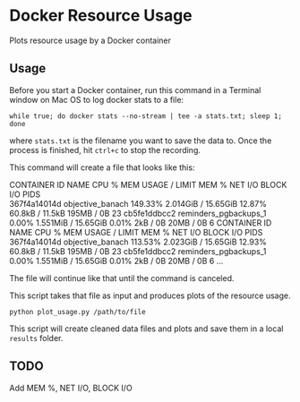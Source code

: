 # Docker Resource Usage
Plots resource usage by a Docker container

## Usage
Before you start a Docker container, run this command in a Terminal window on Mac OS to log docker stats to a file:

`while true; do docker stats --no-stream | tee -a stats.txt; sleep 1; done`

where `stats.txt` is the filename you want to save the data to. Once the process is finished, hit `ctrl+c` to stop the recording.

This command will create a file that looks like this:

CONTAINER ID        NAME                    CPU %               MEM USAGE / LIMIT     MEM %               NET I/O             BLOCK I/O           PIDS     
367f4a14014d        objective_banach        149.33%             2.014GiB / 15.65GiB   12.87%              60.8kB / 11.5kB     195MB / 0B          23
cb5fe1ddbcc2        reminders_pgbackups_1   0.00%               1.551MiB / 15.65GiB   0.01%               2kB / 0B            20MB / 0B           6
CONTAINER ID        NAME                    CPU %               MEM USAGE / LIMIT     MEM %               NET I/O             BLOCK I/O           PIDS
367f4a14014d        objective_banach        113.53%             2.023GiB / 15.65GiB   12.93%              60.8kB / 11.5kB     195MB / 0B          23
cb5fe1ddbcc2        reminders_pgbackups_1   0.00%               1.551MiB / 15.65GiB   0.01%               2kB / 0B            20MB / 0B           6
...

The file will continue like that until the command is canceled.

This script takes that file as input and produces plots of the resource usage.

`python plot_usage.py /path/to/file`

This script will create cleaned data files and plots and save them in a local `results` folder.


## TODO
Add MEM %, NET I/O, BLOCK I/O
